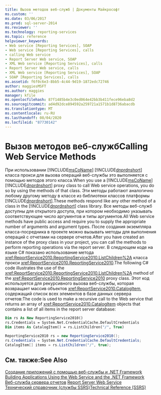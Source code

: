 ```yaml
---
title: Вызов методов веб-служб | Документы Майкрософт
ms.custom: ''
ms.date: 03/06/2017
ms.prod: sql-server-2014
ms.reviewer: ''
ms.technology: reporting-services
ms.topic: reference
helpviewer_keywords:
- Web service [Reporting Services], SOAP
- Web service [Reporting Services], calls
- calling Web service
- Report Server Web service, SOAP
- XML Web service [Reporting Services], calls
- Report Server Web service, calls
- XML Web service [Reporting Services], SOAP
- SOAP [Reporting Services], calls
ms.assetid: f6f0c6e3-8bb5-4c44-9d19-1872edc72746
author: maggiesMSFT
ms.author: maggies
manager: kfile
ms.openlocfilehash: 87f1485b4e3c0ed064e42bb3b411fece96eba8d2
ms.sourcegitcommit: ad4d92dce894592a259721a1571b1d8736abacdb
ms.translationtype: MT
ms.contentlocale: ru-RU
ms.lasthandoff: 08/04/2020
ms.locfileid: "87730142"
---
```

# <a name="calling-web-service-methods"></a><span data-ttu-id="347ff-102">Вызов методов веб-служб</span><span class="sxs-lookup"><span data-stu-id="347ff-102">Calling Web Service Methods</span></span>
  <span data-ttu-id="347ff-103">При использовании [!INCLUDE[msCoName](../../../includes/msconame-md.md)] [!INCLUDE[dnprdnshort](../../../includes/dnprdnshort-md.md)] класса прокси для вызова операций веб-службы это выполняется с помощью методов этого класса.</span><span class="sxs-lookup"><span data-stu-id="347ff-103">When you use a [!INCLUDE[msCoName](../../../includes/msconame-md.md)] [!INCLUDE[dnprdnshort](../../../includes/dnprdnshort-md.md)] proxy class to call Web service operations, you do so by using the methods of that class.</span></span> <span data-ttu-id="347ff-104">Эти методы работают аналогично любому другому методу в классе из библиотеки классов платформы [!INCLUDE[dnprdnshort](../../../includes/dnprdnshort-md.md)].</span><span class="sxs-lookup"><span data-stu-id="347ff-104">These methods respond like any other method of a class in the [!INCLUDE[dnprdnshort](../../../includes/dnprdnshort-md.md)] class library.</span></span> <span data-ttu-id="347ff-105">Все методы веб-служб доступны для открытого доступа, при котором необходимо указывать соответствующее число аргументов и типы аргументов.</span><span class="sxs-lookup"><span data-stu-id="347ff-105">All Web service methods have public access and require you to supply the appropriate number of arguments and argument types.</span></span> <span data-ttu-id="347ff-106">После создания экземпляра класса-посредника в проекте можно вызывать методы для выполнения операций с отчетами на сервере отчетов.</span><span class="sxs-lookup"><span data-stu-id="347ff-106">After you have created an instance of the proxy class in your project, you can call the methods to perform reporting operations via the report server.</span></span> <span data-ttu-id="347ff-107">В следующем коде на языке C# показано использование метода <xref:ReportService2010.ReportingService2010.ListChildren%2A> класса прокси <xref:ReportService2010.ReportingService2010>.</span><span class="sxs-lookup"><span data-stu-id="347ff-107">The following C# code illustrates the use of the <xref:ReportService2010.ReportingService2010.ListChildren%2A> method of the <xref:ReportService2010.ReportingService2010> proxy class.</span></span> <span data-ttu-id="347ff-108">Этот код используется для рекурсивного вызова веб-службы, которая возвращает массив объектов <xref:ReportService2010.CatalogItem>, содержащий список всех элементов в базе данных сервера отчетов:</span><span class="sxs-lookup"><span data-stu-id="347ff-108">The code is used to make a recursive call to the Web service that returns an array of <xref:ReportService2010.CatalogItem> objects that contains a list of all items in the report server database:</span></span>  
  
```vb  
Dim rs As New ReportingService2010()  
rs.Credentials = System.Net.CredentialCache.DefaultCredentials  
Dim items As CatalogItem() = rs.ListChildren("/", True)  
```  
  
```csharp  
ReportingService2010 rs = new ReportingService2010();  
rs.Credentials = System.Net.CredentialCache.DefaultCredentials;  
CatalogItem[] items = rs.ListChildren("/", true);  
```  
  
## <a name="see-also"></a><span data-ttu-id="347ff-109">См. также:</span><span class="sxs-lookup"><span data-stu-id="347ff-109">See Also</span></span>  
 <span data-ttu-id="347ff-110">[Создание приложений с помощью веб-службы и .NET Framework](building-applications-using-the-web-service-and-the-net-framework.md) </span><span class="sxs-lookup"><span data-stu-id="347ff-110">[Building Applications Using the Web Service and the .NET Framework](building-applications-using-the-web-service-and-the-net-framework.md) </span></span>  
 <span data-ttu-id="347ff-111">[Веб-служба сервера отчетов](../report-server-web-service.md) </span><span class="sxs-lookup"><span data-stu-id="347ff-111">[Report Server Web Service](../report-server-web-service.md) </span></span>  
 [<span data-ttu-id="347ff-112">Технический справочник (службы SSRS)</span><span class="sxs-lookup"><span data-stu-id="347ff-112">Technical Reference &#40;SSRS&#41;</span></span>](../../technical-reference-ssrs.md)  
  
  
